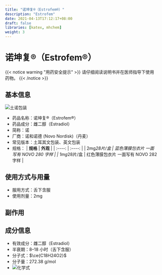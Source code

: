 ```yaml
---
title: "诺坤复®（Estrofem®）"
description: "Estrofem"
date: 2021-04-13T17:12:17+08:00
draft: false
libraries: [katex, mhchem]
weight: 3
---
```


# 诺坤复®（Estrofem®）

{{< notice warning "用药安全提示" >}}
请仔细阅读说明书并在医师指导下使用药物。
{{< /notice >}}


## 基本信息

![土诺包装](/images/Estrofem.png)

- 药品名称：诺坤复®（Estrofem®）
- 药品成分：雌二醇（Estradiol）
- 简称：诺
- 厂商：诺和诺德 (Novo Nordisk)（丹麦）
- 常见版本：土耳其文包装、英文包装
- 规格：
| **规格** |  **外观** |
| :----: | :----: | 
| 2mg*28片/盒 | 蓝色薄膜包衣片 一面写有 NOVO 280 字样 |
| 1mg*28片/盒 | 红色薄膜包衣片 一面写有 NOVO 282 字样 |


## 使用方式与用量
- 服用方式：舌下含服
- 使用剂量：2mg

## 副作用

## 成分信息

- 有效成分：雌二醇（Estradiol）
- 半衰期：8–18 小时（舌下含服）
- 分子式：$\ce{C18H24O2}$
- 分子量：272.38 g/mol
- ![化学式](/images/Estradiol.svg)
